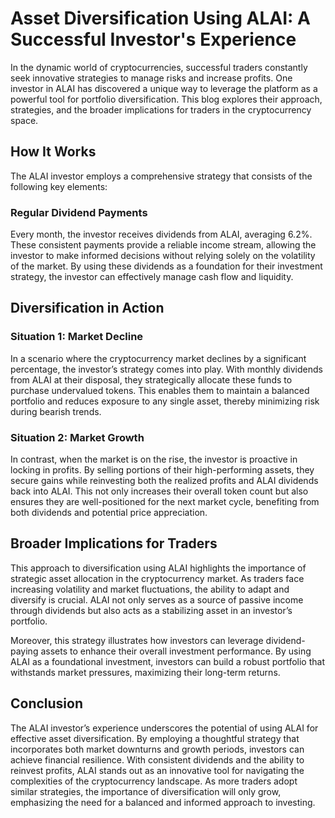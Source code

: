 
# Asset Diversification Using ALAI: A Successful Investor's Experience

In the dynamic world of cryptocurrencies, successful traders constantly seek innovative strategies to manage risks and increase profits. One investor in ALAI has discovered a unique way to leverage the platform as a powerful tool for portfolio diversification. This blog explores their approach, strategies, and the broader implications for traders in the cryptocurrency space.

## How It Works
The ALAI investor employs a comprehensive strategy that consists of the following key elements:

### Regular Dividend Payments
Every month, the investor receives dividends from ALAI, averaging 6.2%. These consistent payments provide a reliable income stream, allowing the investor to make informed decisions without relying solely on the volatility of the market. By using these dividends as a foundation for their investment strategy, the investor can effectively manage cash flow and liquidity.

## Diversification in Action

### Situation 1: Market Decline
In a scenario where the cryptocurrency market declines by a significant percentage, the investor’s strategy comes into play. With monthly dividends from ALAI at their disposal, they strategically allocate these funds to purchase undervalued tokens. This enables them to maintain a balanced portfolio and reduces exposure to any single asset, thereby minimizing risk during bearish trends.

### Situation 2: Market Growth
In contrast, when the market is on the rise, the investor is proactive in locking in profits. By selling portions of their high-performing assets, they secure gains while reinvesting both the realized profits and ALAI dividends back into ALAI. This not only increases their overall token count but also ensures they are well-positioned for the next market cycle, benefiting from both dividends and potential price appreciation.

## Broader Implications for Traders
This approach to diversification using ALAI highlights the importance of strategic asset allocation in the cryptocurrency market. As traders face increasing volatility and market fluctuations, the ability to adapt and diversify is crucial. ALAI not only serves as a source of passive income through dividends but also acts as a stabilizing asset in an investor’s portfolio.

Moreover, this strategy illustrates how investors can leverage dividend-paying assets to enhance their overall investment performance. By using ALAI as a foundational investment, investors can build a robust portfolio that withstands market pressures, maximizing their long-term returns.

## Conclusion
The ALAI investor’s experience underscores the potential of using ALAI for effective asset diversification. By employing a thoughtful strategy that incorporates both market downturns and growth periods, investors can achieve financial resilience. With consistent dividends and the ability to reinvest profits, ALAI stands out as an innovative tool for navigating the complexities of the cryptocurrency landscape. As more traders adopt similar strategies, the importance of diversification will only grow, emphasizing the need for a balanced and informed approach to investing.
